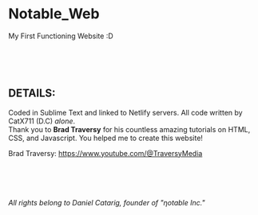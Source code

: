 # Notable_Web
My First Functioning Website :D

<br />
<br />
<br />

## DETAILS:

Coded in Sublime Text and linked to Netlify servers.
All code written by CatX711 (D.C) <em>alone</em>.
<br />
Thank you to <strong>Brad Traversy</strong> for his countless amazing tutorials
on HTML, CSS, and Javascript. You helped me to create this website!

Brad Traversy: https://www.youtube.com/@TraversyMedia

<br />
<br />
<br />
<br />
<em>All rights belong to Daniel Catarig, founder of "ηotable Inc."</em>
